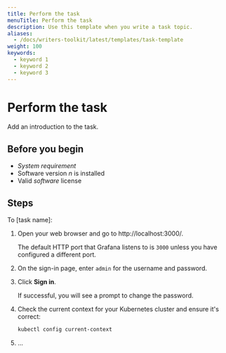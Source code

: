 ```yaml
---
title: Perform the task
menuTitle: Perform the task
description: Use this template when you write a task topic.
aliases:
  - /docs/writers-toolkit/latest/templates/task-template
weight: 100
keywords:
  - keyword 1
  - keyword 2
  - keyword 3
---
```

<!-- For more information about how to populate front matter, see [Topic front matter]({{< relref "../../front-matter/" >}}). -->

# Perform the task

<!-- The task title is required. The task title succinctly describes the goal to accomplish, as the result of following the instructions. The task title contains a verb and an object. For example: Create a dashboard. -->

Add an introduction to the task.

<!-- The introduction is required. Add an introduction to describe what the task is and why it’s important to the user. What is the goal the user accomplishes with this task and what context would it be used? 

This section of a task topic can include conceptual material. However, limit conceptual information to only the task at hand.

If you find yourself writing a long introduction, consider creating a concept topic, and then write a shorter form of that concept in the task introduction. Finally, link to the longer concept topic for more information.

Some procedures, like configuring a data source, may have more than one task to accomplish a goal. Use the multiple-tasks-template.md instead of this template. 
-->

## Before you begin

- _System requirement_
- Software version _n_ is installed
- Valid _software_ license

<!-- This section is optional. Use it to identify any prerequisite conditions (such as a specific version, license, or system requirement), permissions, any necessary decision, or tasks to complete before proceeding. Sometimes you might want to include a tip, such as **Tip:** Run the commands within a screen session.

Write each prerequisite as a full sentence or sentence fragment, using parallel structures. 

If you do not need this section, delete it. 
 -->

## Steps

To [task name]:
<!-- 
The stem sentence introduces the steps and provides a visual cue for users who scan content, and it lets them know that the steps are about to begin.
A stem sentence begins with the word 'To' and includes the name of the task.
If you want to provide additional information about a step, add it to a separate line and indent it.

For example: To build a dashboard: -->

1. Open your web browser and go to http://localhost:3000/.

   The default HTTP port that Grafana listens to is `3000` unless you have configured a different port.
1. On the sign-in page, enter `admin` for the username and password.
1. Click **Sign in**.

   If successful, you will see a prompt to change the password.

1. Check the current context for your Kubernetes cluster and ensure it's correct:

   ```bash
   kubectl config current-context
   ```

1. ...
<!-- Numbered steps provide a directive to the user. Steps explicitly tell the user what to do and formatted using 1. in Markdown so they get numbered automatically.

Write steps so that they contain one action, or possibly two related actions, such as _Copy and paste a value._ or _Save and quit the program._

If a sentence does not tell the reader to do something, then it is not a step.

Text and code blocks need to be properly indented underneath a step to be presented underneath the step and to continue the numbering. 
-->
